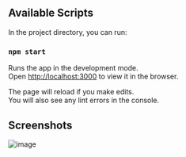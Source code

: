 ## Available Scripts

In the project directory, you can run:

### `npm start`

Runs the app in the development mode.\
Open [http://localhost:3000](http://localhost:3000) to view it in the browser.

The page will reload if you make edits.\
You will also see any lint errors in the console.

## Screenshots

![image](https://github.com/amrutwali/dynamic-scale-frontend/assets/54875908/870d9b5a-b4ac-4185-a772-e84398e0151b)

